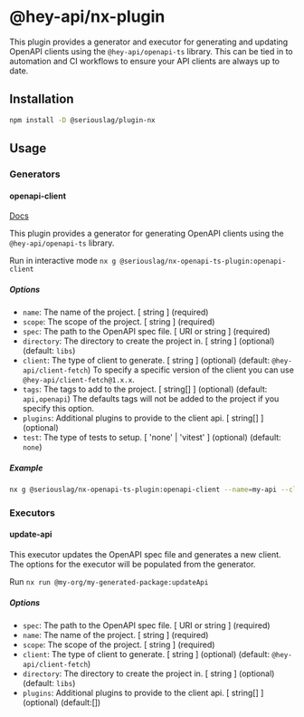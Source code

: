 # @hey-api/nx-plugin

This plugin provides a generator and executor for generating and updating OpenAPI clients using the `@hey-api/openapi-ts` library. This can be tied in to automation and CI workflows to ensure your API clients are always up to date.

## Installation

```bash
npm install -D @seriouslag/plugin-nx
```

## Usage

### Generators

#### openapi-client

[Docs](src/generators/openapi-client/README.md)

This plugin provides a generator for generating OpenAPI clients using the `@hey-api/openapi-ts` library.

Run in interactive mode `nx g @seriouslag/nx-openapi-ts-plugin:openapi-client`

##### Options

- `name`: The name of the project. [ string ] (required)
- `scope`: The scope of the project. [ string ] (required)
- `spec`: The path to the OpenAPI spec file. [ URI or string ] (required)
- `directory`: The directory to create the project in. [ string ] (optional) (default: `libs`)
- `client`: The type of client to generate. [ string ] (optional) (default: `@hey-api/client-fetch`)
  To specify a specific version of the client you can use `@hey-api/client-fetch@1.x.x`.
- `tags`: The tags to add to the project. [ string[] ] (optional) (default: `api,openapi`)
  The defaults tags will not be added to the project if you specify this option.
- `plugins`: Additional plugins to provide to the client api. [ string[] ] (optional)
- `test`: The type of tests to setup. [ 'none' | 'vitest' ] (optional) (default: `none`)

##### Example

```bash
nx g @seriouslag/nx-openapi-ts-plugin:openapi-client --name=my-api --client=@hey-api/client-fetch --scope=@my-app --directory=libs --spec=./spec.yaml --tags=api,openapi
```

### Executors

#### update-api

This executor updates the OpenAPI spec file and generates a new client.
The options for the executor will be populated from the generator.

Run `nx run @my-org/my-generated-package:updateApi`

##### Options

- `spec`: The path to the OpenAPI spec file. [ URI or string ] (required)
- `name`: The name of the project. [ string ] (required)
- `scope`: The scope of the project. [ string ] (required)
- `client`: The type of client to generate. [ string ] (optional) (default: `@hey-api/client-fetch`)
- `directory`: The directory to create the project in. [ string ] (optional) (default: `libs`)
- `plugins`: Additional plugins to provide to the client api. [ string[] ] (optional) (default:[])
